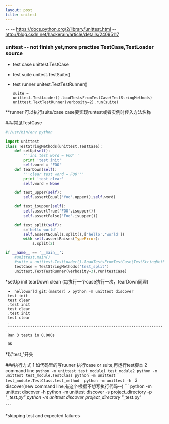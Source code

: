 ```yaml
---
layout: post
title: unitest 
---
```


-- 
-- https://docs.python.org/2/library/unittest.html
-- http://blog.csdn.net/hackerain/article/details/24095117

### unitest -- not finish yet,more practise TestCase,TestLoader source


* test case unittest.TestCase
* test suite unitest.TestSuite()
* test runner unitest.TextTestRunner()

    ```
    suite = unittest.TestLoader().loadTestsFromTestCase(TestStringMethods)
    unittest.TextTestRunner(verbosity=2).run(suite)
    ```
**runner 可以执行suite/case  case要实现runtest或者实例时传入方法名称

###常见TestCase
```python
#!/usr/bin/env python

import unittest
class TestStringMethods(unittest.TestCase):
    def setUp(self):
        '''ini test word = FOO'''
        print 'test init'
        self.word = 'FOO'
    def tearDown(self):
        '''clear test word = FOO'''
        print 'test clear'
        self.word = None

    def test_upper(self):
        self.assertEqual('foo'.upper(),self.word)

    def test_isupper(self):
        self.assertTrue('FOO'.isupper())
        self.assertFalse('Foo'.isupper())

    def test_split(self):
        s='hello world'
        self.assertEqual(s.split(),['hello','world'])
        with self.assertRaises(TypeError):
            s.split(2)

if __name__ == '__main__':
    #unittest.main()
    #suite = unittest.TestLoader().loadTestsFromTestCase(TestStringMethods)
    testCase = TestStringMethods('test_split')
    unittest.TextTestRunner(verbosity=3).run(testCase)

```
*setUp init tearDown clean (每执行一个case执行一次，tearDown同理)
```
 ➜  helloworld git:(master) ✗ python -m unittest discover   
 test init
 test clear
 .test init
 test clear
 .test init
 test clear
 .
 ----------------------------------------------------------------------
 Ran 3 tests in 0.000s

 OK

```
*以'test_'开头

###执行方式
    1 如代码里的写ruuner 执行case or suite,再运行test脚本
    2 command line
    ```
        python -m unittest test_module1 test_module2
        python -m unittest test_module.TestClass
        python -m unittest test_module.TestClass.test_method 
        python -m unittest -h 
    ```
    3 discover(new command line,有这个根据不想写执行代码--)
    ```
        python -m unittest discover -h 
        python -m unittest discover -s project_directory -p "*_test.py"
        python -m unittest discover project_directory "*_test.py"

    ```

*skipping test and expected failures

